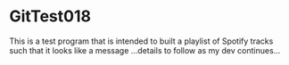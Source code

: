 # GitTest018
This is a test program that is intended to built a playlist of Spotify tracks such that it looks like a message
...details to follow as my dev continues...
